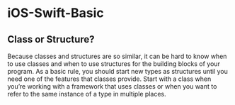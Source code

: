 # iOS-Swift-Basic

## Class or Structure?
Because classes and structures are so similar, it can be hard to know when to use classes and when to use structures for the building blocks of your program.
As a basic rule, you should start new types as structures until you need one of the features that classes provide.
Start with a class when you’re working with a framework that uses classes or when you want to refer to the same instance of a type in multiple places.


